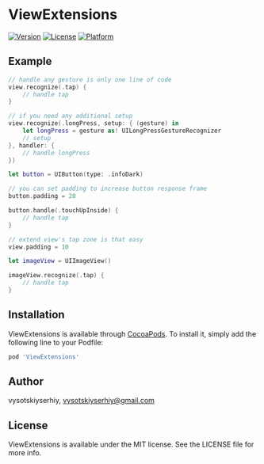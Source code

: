 # ViewExtensions

[![Version](https://img.shields.io/cocoapods/v/ViewExtensions.svg?style=flat)](http://cocoapods.org/pods/ViewExtensions)
[![License](https://img.shields.io/cocoapods/l/ViewExtensions.svg?style=flat)](http://cocoapods.org/pods/ViewExtensions)
[![Platform](https://img.shields.io/cocoapods/p/ViewExtensions.svg?style=flat)](http://cocoapods.org/pods/ViewExtensions)

## Example

```swift
// handle any gesture is only one line of code
view.recognize(.tap) {
    // handle tap
}

// if you need any additional setup
view.recognize(.longPress, setup: { (gesture) in
    let longPress = gesture as! UILongPressGestureRecognizer
    // setup
}, handler: {
    // handle longPress
})

let button = UIButton(type: .infoDark)

// you can set padding to increase button response frame
button.padding = 20

button.handle(.touchUpInside) {
    // handle tap
}

// extend view's tap zone is that easy
view.padding = 10

let imageView = UIImageView()

imageView.recognize(.tap) {
    // handle tap
}
```

## Installation

ViewExtensions is available through [CocoaPods](http://cocoapods.org). To install
it, simply add the following line to your Podfile:

```ruby
pod 'ViewExtensions'
```

## Author

vysotskiyserhiy, vysotskiyserhiy@gmail.com

## License

ViewExtensions is available under the MIT license. See the LICENSE file for more info.

